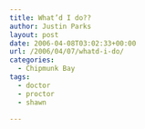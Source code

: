 ```yaml
---
title: What’d I do??
author: Justin Parks
layout: post
date: 2006-04-08T03:02:33+00:00
url: /2006/04/07/whatd-i-do/
categories:
  - Chipmunk Bay
tags:
  - doctor
  - proctor
  - shawn

---
```

